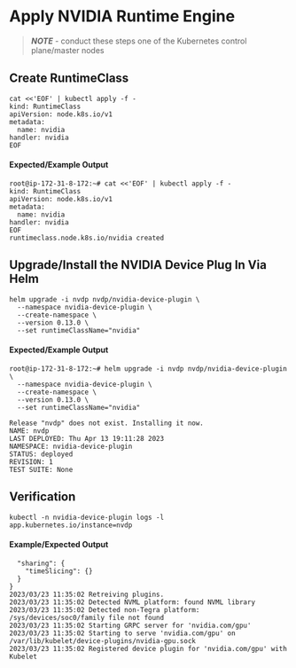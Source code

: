 # Apply NVIDIA Runtime Engine

> _**NOTE**_ - conduct these steps one of the Kubernetes control plane/master nodes

## Create RuntimeClass

```
cat <<'EOF' | kubectl apply -f -
kind: RuntimeClass
apiVersion: node.k8s.io/v1
metadata:
  name: nvidia
handler: nvidia
EOF
```

#### Expected/Example Output

```
root@ip-172-31-8-172:~# cat <<'EOF' | kubectl apply -f -
kind: RuntimeClass
apiVersion: node.k8s.io/v1
metadata:
  name: nvidia
handler: nvidia
EOF
runtimeclass.node.k8s.io/nvidia created
```

## Upgrade/Install the NVIDIA Device Plug In Via Helm

```
helm upgrade -i nvdp nvdp/nvidia-device-plugin \
  --namespace nvidia-device-plugin \
  --create-namespace \
  --version 0.13.0 \
  --set runtimeClassName="nvidia"
```

#### Expected/Example Output

```
root@ip-172-31-8-172:~# helm upgrade -i nvdp nvdp/nvidia-device-plugin \
  --namespace nvidia-device-plugin \
  --create-namespace \
  --version 0.13.0 \
  --set runtimeClassName="nvidia"
  
Release "nvdp" does not exist. Installing it now.
NAME: nvdp
LAST DEPLOYED: Thu Apr 13 19:11:28 2023
NAMESPACE: nvidia-device-plugin
STATUS: deployed
REVISION: 1
TEST SUITE: None
```

## Verification

```
kubectl -n nvidia-device-plugin logs -l app.kubernetes.io/instance=nvdp
```

#### Example/Expected Output

```
  "sharing": {
    "timeSlicing": {}
  }
}
2023/03/23 11:35:02 Retreiving plugins.
2023/03/23 11:35:02 Detected NVML platform: found NVML library
2023/03/23 11:35:02 Detected non-Tegra platform: /sys/devices/soc0/family file not found
2023/03/23 11:35:02 Starting GRPC server for 'nvidia.com/gpu'
2023/03/23 11:35:02 Starting to serve 'nvidia.com/gpu' on /var/lib/kubelet/device-plugins/nvidia-gpu.sock
2023/03/23 11:35:02 Registered device plugin for 'nvidia.com/gpu' with Kubelet
```
